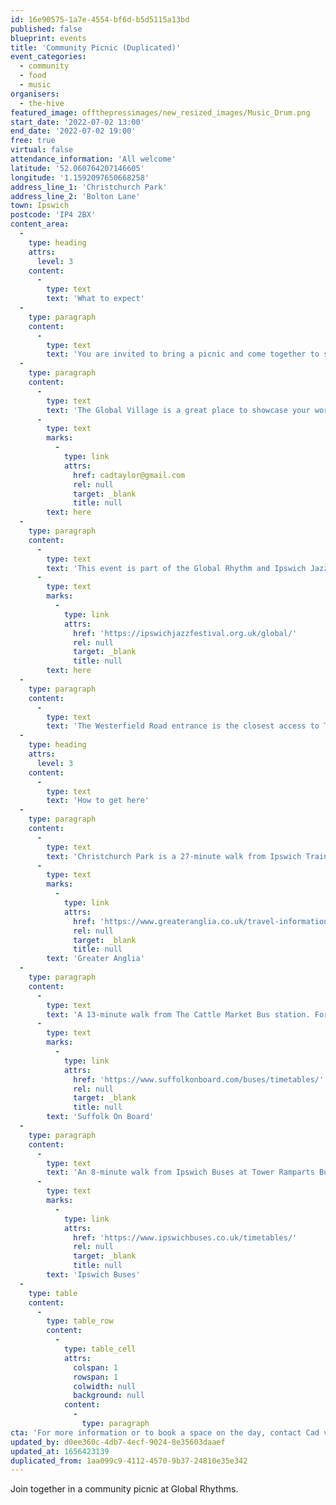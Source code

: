 ```yaml
---
id: 16e90575-1a7e-4554-bf6d-b5d5115a13bd
published: false
blueprint: events
title: 'Community Picnic (Duplicated)'
event_categories:
  - community
  - food
  - music
organisers:
  - the-hive
featured_image: offthepressimages/new_resized_images/Music_Drum.png
start_date: '2022-07-02 13:00'
end_date: '2022-07-02 19:00'
free: true
virtual: false
attendance_information: 'All welcome'
latitude: '52.060764207146605'
longitude: '1.1592097650668258'
address_line_1: 'Christchurch Park'
address_line_2: 'Bolton Lane'
town: Ipswich
postcode: 'IP4 2BX'
content_area:
  -
    type: heading
    attrs:
      level: 3
    content:
      -
        type: text
        text: 'What to expect'
  -
    type: paragraph
    content:
      -
        type: text
        text: 'You are invited to bring a picnic and come together to start your festival day with a community picnic at the Global Village. This is a great opportunity to get together as a community and have The Global Village as a base to enjoy the rest of the festival. Bring your work team, bring friends, bring family – all are welcome!'
  -
    type: paragraph
    content:
      -
        type: text
        text: 'The Global Village is a great place to showcase your work and projects, so if you would like a space for a stall or presence on the day, contact Cad via e-mail, '
      -
        type: text
        marks:
          -
            type: link
            attrs:
              href: cadtaylor@gmail.com
              rel: null
              target: _blank
              title: null
        text: here
  -
    type: paragraph
    content:
      -
        type: text
        text: 'This event is part of the Global Rhythm and Ipswich Jazz Festival, for more information about the whole festival, click '
      -
        type: text
        marks:
          -
            type: link
            attrs:
              href: 'https://ipswichjazzfestival.org.uk/global/'
              rel: null
              target: _blank
              title: null
        text: here
  -
    type: paragraph
    content:
      -
        type: text
        text: 'The Westerfield Road entrance is the closest access to The Global Village.'
  -
    type: heading
    attrs:
      level: 3
    content:
      -
        type: text
        text: 'How to get here'
  -
    type: paragraph
    content:
      -
        type: text
        text: 'Christchurch Park is a 27-minute walk from Ipswich Train station. For train times visit '
      -
        type: text
        marks:
          -
            type: link
            attrs:
              href: 'https://www.greateranglia.co.uk/travel-information/station-information/ips'
              rel: null
              target: _blank
              title: null
        text: 'Greater Anglia'
  -
    type: paragraph
    content:
      -
        type: text
        text: 'A 13-minute walk from The Cattle Market Bus station. For timetables visit '
      -
        type: text
        marks:
          -
            type: link
            attrs:
              href: 'https://www.suffolkonboard.com/buses/timetables/'
              rel: null
              target: _blank
              title: null
        text: 'Suffolk On Board'
  -
    type: paragraph
    content:
      -
        type: text
        text: 'An 8-minute walk from Ipswich Buses at Tower Ramparts Bus Station. For timetables visit '
      -
        type: text
        marks:
          -
            type: link
            attrs:
              href: 'https://www.ipswichbuses.co.uk/timetables/'
              rel: null
              target: _blank
              title: null
        text: 'Ipswich Buses'
  -
    type: table
    content:
      -
        type: table_row
        content:
          -
            type: table_cell
            attrs:
              colspan: 1
              rowspan: 1
              colwidth: null
              background: null
            content:
              -
                type: paragraph
cta: 'For more information or to book a space on the day, contact Cad via [cadtaylor@gmail.com ](cadtaylor@gmail.com )'
updated_by: d0ee360c-4db7-4ecf-9024-8e35603daaef
updated_at: 1656423139
duplicated_from: 1aa099c9-4112-4570-9b37-24810e35e342
---
```

Join together in a community picnic at Global Rhythms.
